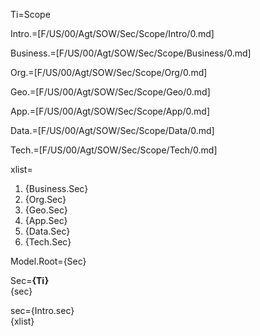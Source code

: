Ti=Scope

Intro.=[F/US/00/Agt/SOW/Sec/Scope/Intro/0.md]

Business.=[F/US/00/Agt/SOW/Sec/Scope/Business/0.md]

Org.=[F/US/00/Agt/SOW/Sec/Scope/Org/0.md]

Geo.=[F/US/00/Agt/SOW/Sec/Scope/Geo/0.md]

App.=[F/US/00/Agt/SOW/Sec/Scope/App/0.md]

Data.=[F/US/00/Agt/SOW/Sec/Scope/Data/0.md]

Tech.=[F/US/00/Agt/SOW/Sec/Scope/Tech/0.md]

xlist=<ol><li>{Business.Sec}<li>{Org.Sec}<li>{Geo.Sec}<li>{App.Sec}<li>{Data.Sec}<li>{Tech.Sec}</ol>

Model.Root={Sec}

Sec=<b>{Ti}</b><br>{sec}

sec={Intro.sec}<br>{xlist}

